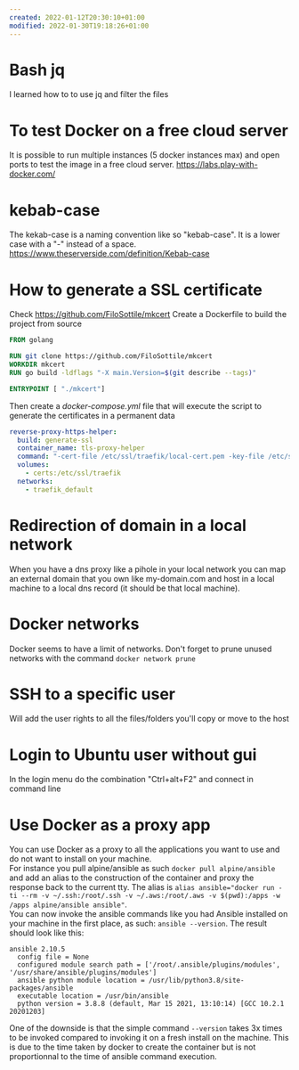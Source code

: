 ```yaml
---
created: 2022-01-12T20:30:10+01:00
modified: 2022-01-30T19:18:26+01:00
---
```


# Bash jq

I learned how to to use jq and filter the files


# To test Docker on a free cloud server
It is possible to run multiple instances (5 docker instances max) and open ports to test the image in a free cloud server. 
https://labs.play-with-docker.com/


# kebab-case
The kekab-case is a naming convention like so "kebab-case". It is a lower case with a "-" instead of a space. https://www.theserverside.com/definition/Kebab-case

#  How to generate a SSL certificate
Check https://github.com/FiloSottile/mkcert
Create a Dockerfile to build the project from source
```Dockerfile
FROM golang

RUN git clone https://github.com/FiloSottile/mkcert
WORKDIR mkcert
RUN go build -ldflags "-X main.Version=$(git describe --tags)"

ENTRYPOINT [ "./mkcert"]
```
Then create a *docker-compose.yml* file that will execute the script to generate the certificates in a permanent data
``` docker-compose.yml
reverse-proxy-https-helper:
  build: generate-ssl
  container_name: tls-proxy-helper
  command: "-cert-file /etc/ssl/traefik/local-cert.pem -key-file /etc/ssl/traefik/local-key.pem 'pival.lan' '*.pival.lan'"
  volumes:
    - certs:/etc/ssl/traefik
  networks:
    - traefik_default
```
# Redirection of domain in a local network
When you have a dns proxy like a pihole in your local network you can map an external domain that you own like my-domain.com and host in a local machine to a local dns record (it should be that local machine).

# Docker networks
Docker seems to have a limit of networks. Don't forget to prune unused networks with the command `docker network prune`

# SSH to a specific user
Will add the user rights to all the files/folders you'll copy or move to the host

# Login to Ubuntu user without gui
In the login menu do the combination "Ctrl+alt+F2" and connect in command line

# Use Docker as a proxy  app
You can use Docker as a proxy to all the applications you want to use and do not want to install on your machine.\
For instance you pull alpine/ansible as such `docker pull alpine/ansible` and add an alias to the construction of the container and proxy the response back to the current tty. The alias is `alias ansible="docker run -ti --rm -v ~/.ssh:/root/.ssh -v ~/.aws:/root/.aws -v $(pwd):/apps -w /apps alpine/ansible ansible"`.\
You can now invoke the ansible commands like you had Ansible installed on your machine in the first place, as such: `ansible --version`.
The result should look like this:
```
ansible 2.10.5
  config file = None
  configured module search path = ['/root/.ansible/plugins/modules', '/usr/share/ansible/plugins/modules']
  ansible python module location = /usr/lib/python3.8/site-packages/ansible
  executable location = /usr/bin/ansible
  python version = 3.8.8 (default, Mar 15 2021, 13:10:14) [GCC 10.2.1 20201203]
```
One of the downside is that the simple command `--version` takes 3x times to be invoked compared to invoking it on a fresh install on the machine. This is due to the time taken by docker to create the container but is not proportionnal to the time of ansible command execution.



